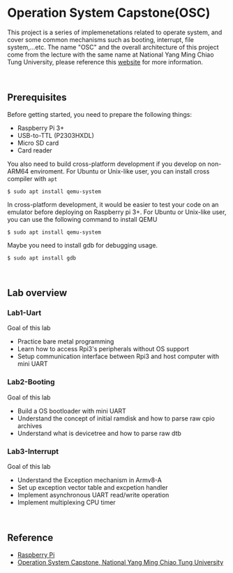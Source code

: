 # Operation System Capstone(OSC)

This project is a series of implemenetations related to operate system, and  cover some common mechanisms such as booting, interrupt, file system,...etc. 
The name "OSC" and the overall architecture of this project come from the lecture with the same name at National Yang Ming Chiao Tung University, please reference this [website](https://oscapstone.github.io/index.html) for more information.

<br>

## Prerequisites

Before getting started, you need to prepare the following things: 
* Raspberry Pi 3+
* USB-to-TTL (P2303HXDL)
* Micro SD card
* Card reader

You also need to build cross-platform development if you develop on non-ARM64 enviroment. For Ubuntu or Unix-like user, you can install cross compiler with `apt`

```shell
$ sudo apt install qemu-system
```

In cross-platform development, it would be easier to test your code on an emulator before deploying on Raspberry pi 3+. For Ubuntu or Unix-like user, you can use the following command to install QEMU

```shell
$ sudo apt install qemu-system
```

Maybe you need to install gdb for debugging usage.

```shell
$ sudo apt install gdb
```

<br>

## Lab overview

### Lab1-Uart

Goal of this lab
* Practice bare metal programming 
* Learn how to access Rpi3's peripherals without OS support
* Setup communication interface between Rpi3 and host computer with mini UART

### Lab2-Booting

Goal of this lab
* Build a OS bootloader with mini UART
* Understand the concept of initial ramdisk and how to parse raw cpio archives
* Understand what is devicetree and how to parse raw dtb

### Lab3-Interrupt

Goal of this lab
* Understand the Exception mechanism in Armv8-A
* Set up exception vector table and excpetion handler
* Implement asynchronous UART read/write operation
* Implement multiplexing CPU timer 

<br>

## Reference
* [Raspberry Pi](https://github.com/raspberrypi)
* [Operation System Capstone, National Yang Ming Chiao Tung University](https://oscapstone.github.io/index.html) 
